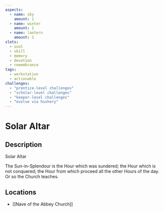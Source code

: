 ```yaml
---
aspects: 
  - name: sky
    amount: 1
  - name: winter
    amount: 1
  - name: lantern
    amount: 1
slots:
  - soul
  - skill
  - memory
  - devotion
  - remembrance
tags:
  - workstation
  - actionable
challenges:
  - "prentice-level challenges"
  - "scholar-level challenges"
  - "keeper-level challenges"
  - "evolve via hushery"
---
```


# Solar Altar

## Description
Solar Altar

The Sun-in-Splendour is the Hour which was sundered; the Hour which is not conquered; the Hour from which proceed all the other Hours of the day. Or so the Church teaches.
## Locations
- [[Nave of the Abbey Church]]